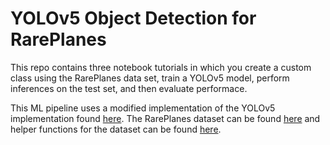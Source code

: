# YOLOv5 Object Detection for RarePlanes 

This repo contains three notebook tutorials in which you create a custom class using the RarePlanes data set, train a YOLOv5 model, perform inferences on the test set, and then evaluate performace. 

This ML pipeline uses a modified implementation of the YOLOv5 implementation found [here](https://github.com/ultralytics/yolov5). The RarePlanes dataset can be found [here](https://www.cosmiqworks.org/rareplanes/) and helper functions for the dataset can be found [here](https://github.com/aireveries/RarePlanes). 


